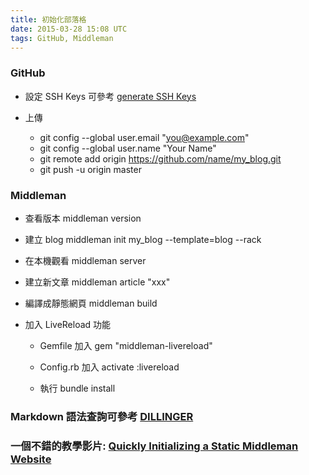 ```yaml
---
title: 初始化部落格
date: 2015-03-28 15:08 UTC
tags: GitHub, Middleman
---
```


### GitHub

- 設定 SSH Keys 可參考 [generate SSH Keys]

- 上傳
    - git config --global user.email "you@example.com"
    - git config --global user.name "Your Name"
    - git remote add origin https://github.com/name/my_blog.git
    - git push -u origin master

### Middleman

- 查看版本
middleman version

- 建立 blog
middleman init my_blog --template=blog --rack

- 在本機觀看
middleman server

- 建立新文章
middleman article "xxx"

- 編譯成靜態網頁
middleman build

- 加入 LiveReload 功能

    - Gemfile 加入 gem "middleman-livereload"

    - Config.rb 加入 activate :livereload

    - 執行 bundle install

### Markdown 語法查詢可參考 [DILLINGER]

### 一個不錯的教學影片: [Quickly Initializing a Static Middleman Website]

[generate SSH Keys]: https://help.github.com/articles/generating-ssh-keys/
[DILLINGER]: http://dillinger.io/
[Quickly Initializing a Static Middleman Website]: https://youtu.be/5aTOxzJLzB4



